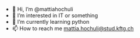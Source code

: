 - 👋 Hi, I’m @mattiahochuli
- 👀 I’m interested in IT or something
- 🌱 I’m currently learning python
- 📫 How to reach me mattia.hochuli@stud.kftg.ch

<!---
mattiahochuli/mattiahochuli is a ✨ special ✨ repository because its `README.md` (this file) appears on your GitHub profile.
You can click the Preview link to take a look at your changes.
--->
